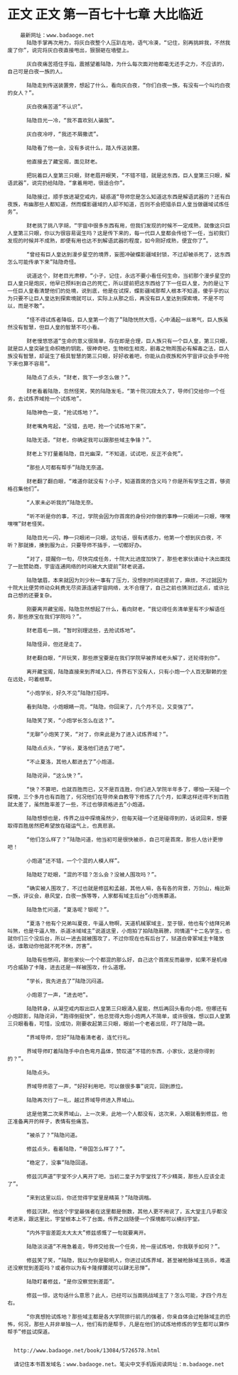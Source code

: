 # 正文 正文 第一百七十七章 大比临近
        最新网址：www.badaoge.net
          陆隐手掌再次用力，将灰白夜整个人压趴在地，语气冷漠，“记住，别再挑衅我，不然我废了你”，说完将灰白夜直接甩出，狠狠砸在墙壁上。
      
          灰白夜痛苦捂住手指，震撼望着陆隐，为什么每次面对他都毫无还手之力，不应该的，自己可是白夜一族的人。
      
          陆隐走到传送装置旁，想起了什么，看向灰白夜，“你们白夜一族，有没有一个叫灼白夜的女人？”。
      
          灰白夜痛苦道“不认识”。
      
          陆隐目光一冷，“我不喜欢别人骗我”。
      
          灰白夜冷哼，“我还不屑撒谎”。
      
          陆隐看了他一会，没有多说什么，踏入传送装置。
      
          他直接去了藏宝阁，面见财老。
      
          把玩着巨人皇第三只眼，财老眉开眼笑，“不错不错，就是这东西，巨人皇第三只眼，解语武器”，说完扔给陆隐，“拿着用吧，很适合你”。
      
          陆隐接过，顺手放进凝空戒内，疑惑道“导师您是怎么知道这东西是解语武器的？还有白夜族，布幽那些人都知道，然而蝶影疆域的人却不知道，否则不会把猎杀巨人皇当做疆域试炼任务”。
      
          财老挑了挑八字胡，“宇宙中很多东西有用，但我们发现的时候不一定成熟，就像这只巨人皇第三只眼，你以为很容易诞生吗？这是传下来的，每一代巨人皇都会传给下一任，当初我们发现的时候并不成熟，即便有用也达不到解语武器的程度，如今刚好成熟，便宜你了”。
      
          “曾经有巨人皇达到漫步星空的境界，妄图冲破蝶影疆域封锁，不过却被杀死了，这东西怎么可能传承下来”陆隐奇怪。
      
          说道这个，财老目光肃穆，“小子，记住，永远不要小看任何生命，当初那个漫步星空的巨人皇只是炮灰，他早已预料到自己的死亡，所以提前把这东西给了下一任巨人皇，为的是让下一任巨人皇看清楚他们的处境，说到底，他是在试探，蝶影疆域那帮人根本不知道，傻乎乎的以为只要不让巨人皇达到探索境就可以，实际上从那之后，再没有巨人皇达到探索境，不是不可以，而是不敢”。
      
          “怪不得试炼者降临，巨人皇第一个跑了”陆隐恍然大悟，心中涌起一丝寒气，巨人族虽然没有智慧，但巨人皇的智慧不可小看。
      
          财老慢悠悠道“生命的意义很简单，存在即是合理，巨人族只有一个巨人皇，第三只眼，就是巨人皇突破生命枳晧的钥匙，很神奇吧，生物相生相克，剧毒之物周围必有解毒之法，巨人族没有智慧，却诞生了极具智慧的第三只眼，好好收着吧，你能从白夜族和外宇宙评议会手中抢下来也算不容易”。
      
          陆隐点了点头，“财老，我下一步怎么做？”。
      
          财老看着陆隐，忽然怪笑，笑的陆隐发毛，“第十院沉寂太久了，导师们交给你一个任务，去试炼界域抢一个试炼地”。
      
          陆隐神色一变，“抢试炼地？”。
      
          财老嘴角弯起，“没错，去吧，抢一个试炼地下来”。
      
          陆隐无语，“财老，你确定我可以跟那些域主争锋？”。
      
          财老上下打量着陆隐，目光幽深，“不知道，试试吧，反正不会死”。
      
          “那些人可都有帮手”陆隐无奈道。
      
          财老翻了翻白眼，“难道你就没有？小子，知道首席的含义吗？你是所有学生之首，够资格召集他们”。
      
          “人家未必听我的”陆隐无奈。
      
          “听不听是你的事，不过，学院会因为你首席的身份对你做的事睁一只眼闭一只眼，嘿嘿嘿嘿”财老怪笑。
      
          陆隐目光一闪，睁一只眼闭一只眼，这句话，很有诱惑力，他第一个想到灰白夜，不听？那就揍，揍到服为止，只要导师不插手，一切都好办。
      
          “对了，提醒你一句，尽快完成任务，十院大比进度加快了，那些老家伙请动十决出面找了一批赞助商，宇宙连通网络的时间被大大提前”财老说道。
      
          陆隐皱眉，本来就因为刘少秋一事有了压力，没想到时间还提前了，麻烦，不过就因为十院大比便劳师动众耗费无尽资源连通宇宙网络，太不合理了，自己之前也猜测过这点，或许比自己想的还要复杂。
      
          刚要离开藏宝阁，陆隐忽然想起了什么，看向财老，“我记得任务清单里有不少解语任务，那些原宝在我们学院吗？”。
      
          财老眉毛一挑，“暂时别理这些，去抢试炼地”。
      
          陆隐怪异，但还是走了。
      
          财老翻白眼，“开玩笑，那些原宝要是在我们学院早被界域老头解了，还轮得到你”。
      
          离开藏宝阁，陆隐直接来到界域入口，传界石下没有人，只有小炮一个人百无聊赖的坐在远处，叼着根草。
      
          “小炮学长，好久不见”陆隐打招呼。
      
          看到陆隐，小炮眼睛一亮，“陆隐，你回来了，几个月不见，又变强了”。
      
          陆隐笑了笑，“小炮学长怎么在这？”。
      
          “无聊”小炮笑了笑，“对了，你来此是为了进入试炼界域？”。
      
          陆隐点点头，“学长，夏洛他们进去了吧”。
      
          “不止夏洛，其他人都进去了”小炮道。
      
          陆隐诧异，“这么快？”。
      
          “快？不算吧，也就百胜而已，又不是百连胜，你们进入学院半年多了，哪怕一天碰一个探境，三个多月也有百胜了，何况他们在导师亲自教导下修炼了几个月，如果这样还得不到百胜就太差了，虽然胜率差了一些，不过也够资格进去”小炮道。
      
          陆隐想想也是，传界之战中探境虽然少，但每天碰一个还是碰得到的，话说回来，想要取得百胜居然把希望放在碰运气上，也真悲哀。
      
          “他们怎么样了？”陆隐问道，他当初可是很快被杀，自己可是首席，那些人估计更惨吧！
      
          小炮道“还不错，一个个混的人模人样”。
      
          陆隐眨了眨眼，“混的不错？怎么会？没被人围攻吗？”。
      
          “确实被人围攻了，不过也就是修兹和孟越，其他人嘛，各有各的背景，万剑山，梅比斯一族，评议会，悬风堂，白夜一族等等，人家都有域主后台”小炮羡慕道。
      
          陆隐急忙问道，“夏洛呢？银呢？”。
      
          “夏洛？他有个兄弟叫夏夜，牛逼人物啊，天道机械冢域主，至于银，他也有个结拜兄弟叫煞，也是牛逼人物，杀道冰域域主”说道这里，小炮拍了拍陆隐肩膀，同情道“十二名学生，也就你们三个没后台，所以一进去就被围攻了，不过你现在也有后台了，狱道白骨冢域主卡隆放话，谁敢动你他就不死不休，厉害”。
      
          陆隐有些憋闷，那些家伙一个个都混的那么好，自己这个首席反而最惨，如果不是机缘巧合威胁了卡隆，进去还是一样被围攻，什么道理。
      
          “学长，我先进去了”陆隐沉闷道。
      
          小炮恩了一声，“进去吧”。
      
          陆隐转身，从凝空戒内取出巨人皇第三只眼涌入星能，然后再回头看向小炮，但哪还有小炮踪影，陆隐诧异，“跑得倒挺快”，他总觉得大炮小炮两人不简单，或许很强，想以巨人皇第三只眼看看，可惜，没成功，刚要收起第三只眼，眼前一个老者出现，吓了陆隐一跳。
      
          “界域导师，您好”陆隐看清老者，连忙行礼。
      
          界域导师盯着陆隐手中白色弯月晶体，赞叹道“不错的东西，小家伙，这是你得到的？”。
      
          陆隐点头。
      
          界域导师恩了一声，“好好利用吧，可以做很多事”说完，回到原位。
      
          陆隐再次行了一礼，越过界域导师进入界域山。
      
          这是他第二次来界域山，上一次来，此地一个人都没有，这次来，入眼就看到修兹，他正准备离开的样子，表情有些痛苦。
      
          “被杀了？”陆隐问道。
      
          修兹点头，看着陆隐，“帝国怎么样了？”。
      
          “稳定了，没事”陆隐回道。
      
          修兹沉声道“宇堂不少人离开了吧，当初二皇子为宇堂找了不少精英，那些人应该全走了”。
      
          “来到这里以后，你还觉得宇堂里是精英？”陆隐调楷。
      
          修兹沉默，他这个宇堂最强者在这里都是倒数，其他人更不用说了，五大堂主几乎都没考进来，跟这里比，宇堂根本上不了台面，传界之战随便一个探境都可以横扫宇堂。
      
          “内外宇宙差距太大太大”修兹感慨了一句就要离开。
      
          陆隐淡淡道“不用急着走，导师交给我一个任务，抢一座试炼地，你我联手如何？”。
      
          修兹笑了笑，“陆隐，我以为你是聪明人，你进过试炼界域，甚至被枪脉域主挑杀，难道还没察觉到差距吗？或者你以为有卡隆撑腰就可以肆无忌惮”。
      
          陆隐盯着修兹，“是你没察觉到差距”。
      
          修兹一惊，这句话什么意思？此人，已经可以当面挑战域主了？怎么可能，才四个月左右。
      
          “你真想抢试炼地？那些域主都是各大学院排行前几的强者，你亲自体会过枪脉域主的恐怖，何况，那些人并非单独一人，他们有的是帮手，凡是在他们的试炼地修炼的学生都可以算作帮手”修兹试探道。
      
      
      http://www.badaoge.net/book/13084/5726578.html
      
      请记住本书首发域名：www.badaoge.net。笔尖中文手机版阅读网址：m.badaoge.net